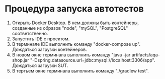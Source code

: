 # Процедура запуска автотестов
1. Открыть Docker Desktop. В нем должны быть контейнеры, созданные из образов "node", "mySQL", "PostgreSQL" соответственно.
2. Запустить IDE с проектом.
3. В терминале IDE выполнить команду "docker-compose up". Дождаться загрузки контейнеров.
4. В новом окне терминала выполнить команду "java -jar artifacts/aqa-shop.jar "-Dspring.datasource.url=jdbc:mysql://localhost:3306/app". Дождаться загрузки SUT.
5. В тертьем окне терминала выполнить команду "./gradlew test".